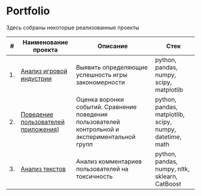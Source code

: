 # Portfolio

Здесь собраны некоторые реализованные проекты

| #    | Наименование проекта                | Описание                                                     | Стек                                                         |
| ---- | ------------------------------------------------------------ | ------------------------------------------------------------ | ------------------------------------------------------------ |
| 1.   | [Анализ игровой индустрии](https://github.com/Mikhail-Netrebin/Portfolio/blob/main/Game%20industry/Game%20industry) | Выявить определяющие успешность игры закономерности | python, pandas, numpy, scipy, matplotlib       |
| 2.   | [Поведение пользователей приложения](https://github.com/Mikhail-Netrebin/Portfolio/blob/main/Funnel%20of%20events/Funnel%20of%20events)) | Оценка воронки событий. Сравнение поведения пользователей контрольной и экспериментальной групп| python, pandas, matplotlib, scipy, numpy, datetime, math |
| 3.   | [Анализ текстов](https://github.com/aq2003/Portfolio/tree/main/Analyzing%20Texts) | Анализ комментариев пользователей на токсичность             | python, pandas, numpy, nltk, sklearn, CatBoost |
